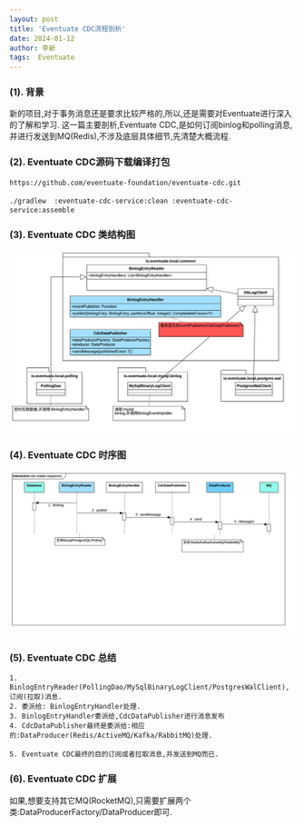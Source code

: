 ```yaml
---
layout: post
title: 'Eventuate CDC流程剖析' 
date: 2024-01-12
author: 李新
tags:  Eventuate
---
```


### (1). 背景

新的项目,对于事务消息还是要求比较严格的,所以,还是需要对Eventuate进行深入的了解和学习.
这一篇主要剖析,Eventuate CDC,是如何订阅binlog和polling消息,并进行发送到MQ(Redis),不涉及底层具体细节,先清楚大概流程. 

### (2). Eventuate CDC源码下载编译打包

```
https://github.com/eventuate-foundation/eventuate-cdc.git

./gradlew  :eventuate-cdc-service:clean :eventuate-cdc-service:assemble
```

### (3). Eventuate CDC 类结构图

![Eventuate 类结构图](/assets/eventuate/imgs/cdc-reader.jpg)

### (4). Eventuate CDC 时序图

![Eventuate时序图](/assets/eventuate/imgs/cdc-reader-sequence.jpg)

### (5). Eventuate CDC 总结
```
1. BinlogEntryReader(PollingDao/MySqlBinaryLogClient/PostgresWalClient),订阅(拉取)消息.  
2. 委派给: BinlogEntryHandler处理.
3. BinlogEntryHandler委派给,CdcDataPublisher进行消息发布
4. CdcDataPublisher最终是委派给:相应的:DataProducer(Redis/ActiveMQ/Kafka/RabbitMQ)处理.

5. Eventuate CDC最终的目的订阅或者拉取消息,并发送到MQ而已.
```

### (6). Eventuate CDC 扩展
如果,想要支持其它MQ(RocketMQ),只需要扩展两个类:DataProducerFactory/DataProducer即可. 

